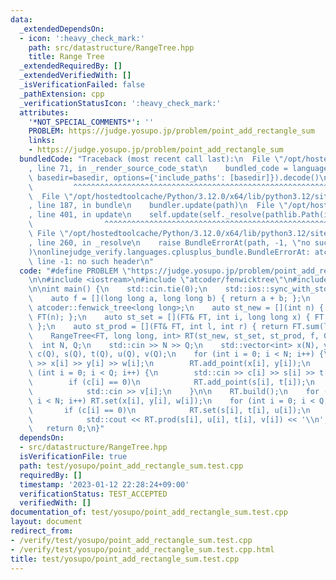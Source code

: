 ```yaml
---
data:
  _extendedDependsOn:
  - icon: ':heavy_check_mark:'
    path: src/datastructure/RangeTree.hpp
    title: Range Tree
  _extendedRequiredBy: []
  _extendedVerifiedWith: []
  _isVerificationFailed: false
  _pathExtension: cpp
  _verificationStatusIcon: ':heavy_check_mark:'
  attributes:
    '*NOT_SPECIAL_COMMENTS*': ''
    PROBLEM: https://judge.yosupo.jp/problem/point_add_rectangle_sum
    links:
    - https://judge.yosupo.jp/problem/point_add_rectangle_sum
  bundledCode: "Traceback (most recent call last):\n  File \"/opt/hostedtoolcache/Python/3.12.0/x64/lib/python3.12/site-packages/onlinejudge_verify/documentation/build.py\"\
    , line 71, in _render_source_code_stat\n    bundled_code = language.bundle(stat.path,\
    \ basedir=basedir, options={'include_paths': [basedir]}).decode()\n          \
    \         ^^^^^^^^^^^^^^^^^^^^^^^^^^^^^^^^^^^^^^^^^^^^^^^^^^^^^^^^^^^^^^^^^^^^^^^^^^^^^^^^^\n\
    \  File \"/opt/hostedtoolcache/Python/3.12.0/x64/lib/python3.12/site-packages/onlinejudge_verify/languages/cplusplus.py\"\
    , line 187, in bundle\n    bundler.update(path)\n  File \"/opt/hostedtoolcache/Python/3.12.0/x64/lib/python3.12/site-packages/onlinejudge_verify/languages/cplusplus_bundle.py\"\
    , line 401, in update\n    self.update(self._resolve(pathlib.Path(included), included_from=path))\n\
    \                ^^^^^^^^^^^^^^^^^^^^^^^^^^^^^^^^^^^^^^^^^^^^^^^^^^^^^^^^^\n \
    \ File \"/opt/hostedtoolcache/Python/3.12.0/x64/lib/python3.12/site-packages/onlinejudge_verify/languages/cplusplus_bundle.py\"\
    , line 260, in _resolve\n    raise BundleErrorAt(path, -1, \"no such header\"\
    )\nonlinejudge_verify.languages.cplusplus_bundle.BundleErrorAt: atcoder/fenwicktree:\
    \ line -1: no such header\n"
  code: "#define PROBLEM \"https://judge.yosupo.jp/problem/point_add_rectangle_sum\"\
    \n\n#include <iostream>\n#include \"atcoder/fenwicktree\"\n#include \"datastructure/RangeTree.hpp\"\
    \n\nint main() {\n    std::cin.tie(0);\n    std::ios::sync_with_stdio(false);\n\
    \    auto f = [](long long a, long long b) { return a + b; };\n    using FT =\
    \ atcoder::fenwick_tree<long long>;\n    auto st_new = [](int n) { return new\
    \ FT(n); };\n    auto st_set = [](FT& FT, int i, long long x) { FT.add(i, x);\
    \ };\n    auto st_prod = [](FT& FT, int l, int r) { return FT.sum(l, r); };\n\
    \    RangeTree<FT, long long, int> RT(st_new, st_set, st_prod, f, 0LL);\n\n  \
    \  int N, Q;\n    std::cin >> N >> Q;\n    std::vector<int> x(N), y(N), w(N),\
    \ c(Q), s(Q), t(Q), u(Q), v(Q);\n    for (int i = 0; i < N; i++) {\n        std::cin\
    \ >> x[i] >> y[i] >> w[i];\n        RT.add_point(x[i], y[i]);\n    }\n    for\
    \ (int i = 0; i < Q; i++) {\n        std::cin >> c[i] >> s[i] >> t[i] >> u[i];\n\
    \        if (c[i] == 0)\n            RT.add_point(s[i], t[i]);\n        else\n\
    \            std::cin >> v[i];\n    }\n\n    RT.build();\n    for (int i = 0;\
    \ i < N; i++) RT.set(x[i], y[i], w[i]);\n    for (int i = 0; i < Q; i++) {\n \
    \       if (c[i] == 0)\n            RT.set(s[i], t[i], u[i]);\n        else\n\
    \            std::cout << RT.prod(s[i], u[i], t[i], v[i]) << '\\n';\n    }\n \
    \   return 0;\n}"
  dependsOn:
  - src/datastructure/RangeTree.hpp
  isVerificationFile: true
  path: test/yosupo/point_add_rectangle_sum.test.cpp
  requiredBy: []
  timestamp: '2023-01-12 22:28:24+09:00'
  verificationStatus: TEST_ACCEPTED
  verifiedWith: []
documentation_of: test/yosupo/point_add_rectangle_sum.test.cpp
layout: document
redirect_from:
- /verify/test/yosupo/point_add_rectangle_sum.test.cpp
- /verify/test/yosupo/point_add_rectangle_sum.test.cpp.html
title: test/yosupo/point_add_rectangle_sum.test.cpp
---
```

